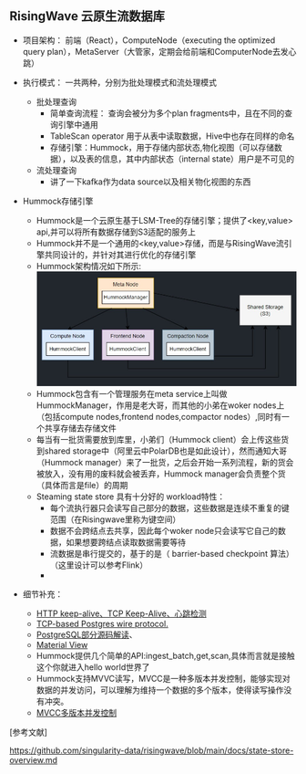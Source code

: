 
## RisingWave 云原生流数据库

* 项目架构： 前端（React），ComputeNode（executing the optimized query plan），MetaServer（大管家，定期会给前端和ComputerNode去发心跳）
* 执行模式： 一共两种，分别为批处理模式和流处理模式
    *  批处理查询
         *  简单查询流程： 查询会被分为多个plan fragments中，且在不同的查询引擎中通用  
         *  TableScan operator 用于从表中读取数据，Hive中也存在同样的命名
         *  存储引擎：Hummock，用于存储内部状态,物化视图（可以存储数据），以及表的信息，其中内部状态（internal state）用户是不可见的
    *  流处理查询
         * 讲了一下kafka作为data source以及相关物化视图的东西
* Hummock存储引擎
    * Hummock是一个云原生基于LSM-Tree的存储引擎；提供了<key,value> api,并可以将所有数据存储到S3适配的服务上
    * Hummock并不是一个通用的<key,value>存储，而是与RisingWave流引擎共同设计的，并针对其进行优化的存储引擎
    * Hummock架构情况如下所示:
    ![](https://github.com/Wheeeeeeeeels/SCKiller/blob/main/risingwave/docs/images/Snipaste_2022-08-24_00-38-36.jpg)
    * Hummock包含有一个管理服务在meta service上叫做HummockManager，作用是老大哥，而其他的小弟在woker nodes上（包括compute nodes,frontend nodes,compactor nodes）,同时有一个共享存储去存储文件
    * 每当有一批货需要放到库里，小弟们（Hummock client）会上传这些货到shared storage中（阿里云中PolarDB也是如此设计），然而通知大哥（Hummock manager）来了一批货，之后会开始一系列流程，新的货会被放入，没有用的废料就会被丢弃，Hummock manager会负责整个货（具体而言是file）的周期
    * Steaming state store 具有十分好的 workload特性：
        * 每个流执行器只会读写自己部分的数据，这些数据是连续不重复的键范围（在Risingwave里称为键空间）
        * 数据不会跨结点去共享，因此每个woker node只会读写它自己的数据，如果想要跨结点读取数据需要等待
        * 流数据是串行提交的，基于的是（ barrier-based checkpoint 算法）（这里设计可以参考Flink）
        * 
    
* 细节补充：
    *  [HTTP keep-alive、TCP Keep-Alive、心跳检测](https://blog.csdn.net/sslulu520/article/details/117980443)
    *  [TCP-based Postgres wire protocol.](https://developer.aliyun.com/article/751984)
    *  [PostgreSQL部分源码解读](https://www.zhihu.com/column/c_1477948652627341312)、
    *  [Material View](https://blog.csdn.net/qq_37933018/article/details/120528245)
    *  Hummock提供几个简单的API:ingest_batch,get,scan,具体而言就是接触这个你就进入hello world世界了
    *  Hummock支持MVVC读写，MVCC是一种多版本并发控制，能够实现对数据的并发访问，可以理解为维持一个数据的多个版本，使得读写操作没有冲突。
    *  [MVCC多版本并发控制](https://blog.csdn.net/sundehui01/article/details/121785281?spm=1001.2101.3001.6661.1&utm_medium=distribute.pc_relevant_t0.none-task-blog-2%7Edefault%7EBlogCommendFromBaidu%7ERate-1-121785281-blog-89857679.pc_relevant_aa_2&depth_1-utm_source=distribute.pc_relevant_t0.none-task-blog-2%7Edefault%7EBlogCommendFromBaidu%7ERate-1-121785281-blog-89857679.pc_relevant_aa_2&utm_relevant_index=1)
    


[参考文献]

https://github.com/singularity-data/risingwave/blob/main/docs/state-store-overview.md
